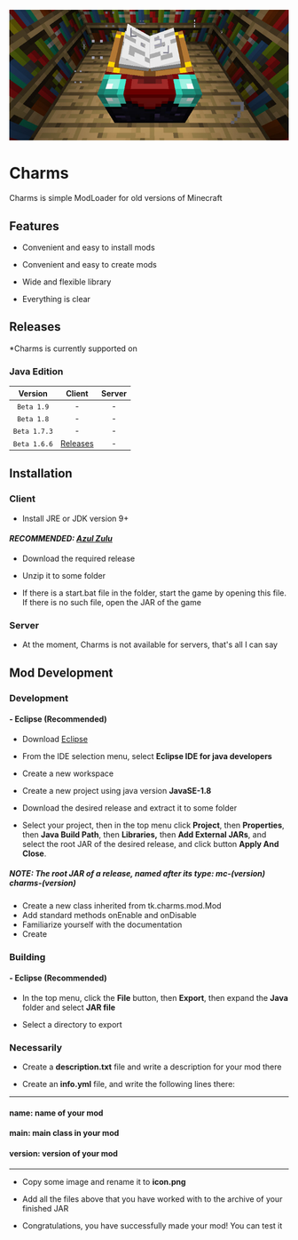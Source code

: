 ![Charms](./Images/Icon.jpg)
# Charms

Charms is simple ModLoader for old versions of Minecraft

## **Features**

- Convenient and easy to install mods
- Convenient and easy to create mods
- Wide and flexible library


- Everything is clear

## **Releases**

*Charms is currently supported on
### **Java Edition**
| Version | Client | Server |
|:-:|:-:|:-:|
| `Beta 1.9` | - | - |
| `Beta 1.8` | - | - |
| `Beta 1.7.3` | - | - |
| `Beta 1.6.6` | [Releases](https://github.com/MrOnran/Charms/releases/tag/MC-Beta-1.6.6/) | - |

## **Installation**
### Client
- Install JRE or JDK version 9+
#### ***RECOMMENDED: [Azul Zulu](https://www.azul.com/downloads/)***
- Download the required release

- Unzip it to some folder
- If there is a start.bat file in the folder, start the game by opening this file. If there is no such file, open the JAR of the game

### Server
- At the moment, Charms is not available for servers, that's all I can say

## **Mod Development**
### **Development**
#### **- Eclipse (Recommended)**
- Download  [Eclipse](https://www.eclipse.org)
- From the IDE selection menu, select **Eclipse IDE for java developers**
- Create a new workspace
- Create a new project using java version **JavaSE-1.8**
- Download the desired release and extract it to some folder


- Select your project, then in the top menu click **Project**, then **Properties**, then **Java Build Path**, then **Libraries,** then **Add External JARs**, and select the root JAR of the desired release, and click button **Apply And Close**. 
##### ***NOTE: The root JAR of a release, named after its type: mc-(version) charms-(version)***
- Create a new class inherited from tk.charms.mod.Mod
- Add standard methods onEnable and onDisable
- Familiarize yourself with the documentation
- Create

### **Building**
#### **- Eclipse (Recommended)**
- In the top menu, click the **File** button, then **Export**, then expand the **Java** folder and select **JAR file**


- Select a directory to export
### **Necessarily**
- Create a **description.txt** file and write a description for your mod there


- Create an **info.yml** file, and write the following lines there:
___
#### name: name of your mod
#### main: main class in your mod
#### version: version of your mod
___
- Copy some image and rename it to **icon.png**
- Add all the files above that you have worked with to the archive of your finished JAR


- Congratulations, you have successfully made your mod! You can test it
